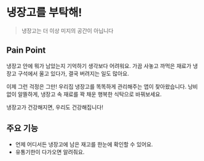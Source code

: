 # 냉장고를 부탁해!

> 냉장고는 더 이상 미지의 공간이 아닙니다

## Pain Point

냉장고 안에 뭐가 남았는지 기억하기 생각보다 어려워요.
가끔 사놓고 까먹은 재료가 냉장고 구석에서 울고 있다가, 결국 버려지는 일도 많아요.

이제 그런 걱정은 그만!
우리집 냉장고를 똑똑하게 관리해주는 앱이 찾아왔습니다.
낭비 없이 알뜰하게, 냉장고 속 재료를 꽉 채운 행복한 식탁으로 바꿔보세요.

냉장고가 건강해지면, 우리도 건강해집니다!

## 주요 기능

- 언제 어디서든 냉장고에 남은 재고를 한눈에 확인할 수 있어요.
- 유통기한이 다가오면 알려줘요.
